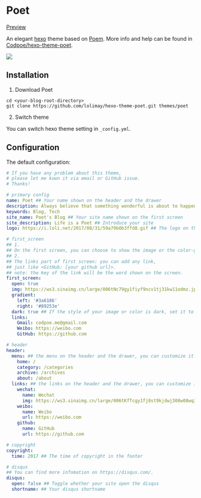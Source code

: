 # Poet
[Preview](http://www.lolimay.cn)

An elegant [hexo](https://hexo.io/) theme based on [Poem](https://github.com/codpoe/hexo-theme-Poem/). More info and help can be found in [Codpoe/hexo-theme-poet](https://github.com/codpoe/hexo-theme-poet/).

![](https://images.lolimay.cn/18-10-10/5096232.jpg)

## Installation
1. Download Poet
```
cd <your-blog-root-directory>
git clone https://github.com/lolimay/hexo-theme-poet.git themes/poet
```
2. Switch theme

You can switch hexo theme setting in `_config.yml`.

## Configuration
The default configuration:

```yaml
# If you have any problem about this theme, 
# please let me kown it via email or GitHub issue.
# Thanks!

# primary config
name: Poet ## Your name shown on the header and the drawer
description: Always believe that something wonderful is about to happen ## Introduce yourself
keywords: Blog, Tech
site_name: Poet's Blog ## Your site name shown on the first screen
site_description: Life is a Poet ## Introduce your site
logo: https://i.loli.net/2017/08/31/59a79b0b3ffd8.gif ## The logo on the header and the drawer

# first_screen
## 1.
## On the first screen, you can choose to show the image or the color-gradient.
## 2.
## The links part of first screen: you can add any link, 
## just like <GitHub: [your github url]>.
## note: the key of the link will be the word shown on the screen.
first_screen:
  open: true
  img: https://ws3.sinaimg.cn/large/006tNc79gy1fiyf9ncv1tj31kw11odmz.jpg
  gradient:
    left: '#3a6186'
    right: '#89253e'
  dark: true ## If the style of your image or color is dark, set it to true, else false.
  links:
    Gmail: codpoe.me@gmail.com
    Weibo: https://weibo.com
    GitHub: https://github.com

# header
header:
  menu: ## the menu on the header and the drawer, you can customize it.
    home: /
    category: /categories
    archive: /archives
    about: /about
  links: ## the links on the header and the drawer, you can customize it.
    wechat:
      name: Wechat
      img: https://ws3.sinaimg.cn/large/006tKfTcgy1fj8st9kjdwj308w08wq3v.jpg ## your wechat qrcode
    weibo:
      name: Weibo
      url: https://weibo.com
    github:
      name: GitHub
      url: https://github.com

# copyright
copyright: 
  time: 2017 ## The time of copyright in the footer

# disqus
## You can find more infomation on https://disqus.com/.
disqus:
  open: false ## Toggle whether your site open the disqus
  shortname: ## Your disqus shortname
```
